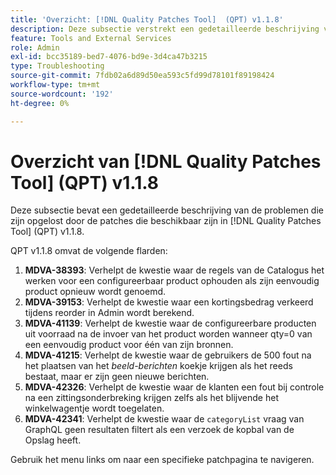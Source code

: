 ```yaml
---
title: 'Overzicht: [!DNL Quality Patches Tool]  (QPT) v1.1.8'
description: Deze subsectie verstrekt een gedetailleerde beschrijving van de kwesties die door de beschikbare flarden in  [!DNL Quality Patches Tool]  (QPT) v1.1.8 worden opgelost.
feature: Tools and External Services
role: Admin
exl-id: bcc35189-bed7-4076-bd9e-3d4ca47b3215
type: Troubleshooting
source-git-commit: 7fdb02a6d89d50ea593c5fd99d78101f89198424
workflow-type: tm+mt
source-wordcount: '192'
ht-degree: 0%

---
```


# Overzicht van [!DNL Quality Patches Tool] (QPT) v1.1.8

Deze subsectie bevat een gedetailleerde beschrijving van de problemen die zijn opgelost door de patches die beschikbaar zijn in [!DNL Quality Patches Tool] (QPT) v1.1.8.

QPT v1.1.8 omvat de volgende flarden:

1. **MDVA-38393**: Verhelpt de kwestie waar de regels van de Catalogus het werken voor een configureerbaar product ophouden als zijn eenvoudig product opnieuw wordt genoemd.
1. **MDVA-39153**: Verhelpt de kwestie waar een kortingsbedrag verkeerd tijdens reorder in Admin wordt berekend.
1. **MDVA-41139**: Verhelpt de kwestie waar de configureerbare producten uit voorraad na de invoer van het product worden wanneer qty=0 van een eenvoudig product voor één van zijn bronnen.
1. **MDVA-41215**: Verhelpt de kwestie waar de gebruikers de 500 fout na het plaatsen van het *beeld-berichten* koekje krijgen als het reeds bestaat, maar er zijn geen nieuwe berichten.
1. **MDVA-42326**: Verhelpt de kwestie waar de klanten een fout bij controle na een zittingsonderbreking krijgen zelfs als het blijvende het winkelwagentje wordt toegelaten.
1. **MDVA-42341**: Verhelpt de kwestie waar de `categoryList` vraag van GraphQL geen resultaten filtert als een verzoek de kopbal van de Opslag heeft.

Gebruik het menu links om naar een specifieke patchpagina te navigeren.
